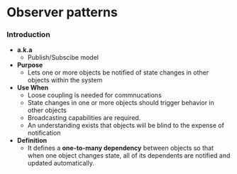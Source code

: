 # Observer patterns

### Introduction
- **a.k.a**
  - Publish/Subscibe model
- **Purpose**
  - Lets one or more objects be notified of state changes in other objects within the system
- **Use When**
  - Loose coupling is needed for commnucations
  - State changes in one or more objects should trigger behavior in other objects
  - Broadcasting capabilities are required.
  - An understanding exists that objects wiil be blind to the expense of notification
- **Definition**
  - It defines a **one-to-many dependency** between objects so that when one object changes state, all of its dependents are notified and updated automatically.
